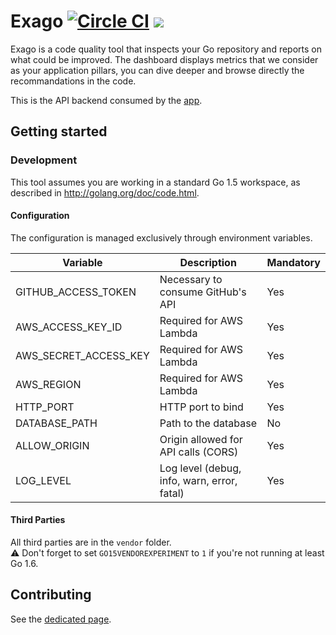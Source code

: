 # Exago [![Circle CI](https://circleci.com/gh/hotolab/exago-svc.svg?style=svg)](https://circleci.com/gh/hotolab/exago-svc) [![](https://badge.imagelayers.io/jgautheron/exago-service:latest.svg)](https://imagelayers.io/?images=jgautheron/exago-service:latest 'Get your own badge on imagelayers.io')

Exago is a code quality tool that inspects your Go repository and reports on what could be improved. The dashboard displays metrics that we consider as your application pillars, you can dive deeper and browse directly the recommandations in the code.

This is the API backend consumed by the [app](https://github.com/exago/app).

## Getting started

### Development

This tool assumes you are working in a standard Go 1.5 workspace, as described in http://golang.org/doc/code.html.

#### Configuration

The configuration is managed exclusively through environment variables.

Variable               | Description | Mandatory
---------------- | ------ | ------------
GITHUB_ACCESS_TOKEN       | Necessary to consume GitHub's API | Yes
AWS_ACCESS_KEY_ID        | Required for AWS Lambda | Yes
AWS_SECRET_ACCESS_KEY     | Required for AWS Lambda | Yes
AWS_REGION     | Required for AWS Lambda | Yes
HTTP_PORT      | HTTP port to bind | Yes
DATABASE_PATH      | Path to the database | No
ALLOW_ORIGIN   | Origin allowed for API calls (CORS) | Yes
LOG_LEVEL   | Log level (debug, info, warn, error, fatal) | Yes

#### Third Parties

All third parties are in the `vendor` folder.  
:warning: Don't forget to set `GO15VENDOREXPERIMENT` to `1` if you're not running at least Go 1.6.

## Contributing

See the [dedicated page](CONTRIBUTING.md).
